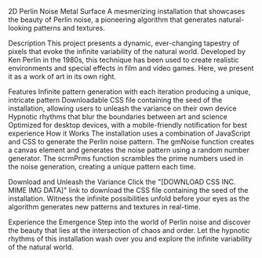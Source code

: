 2D Perlin Noise Metal Surface
A mesmerizing installation that showcases the beauty of Perlin noise, a pioneering algorithm that generates natural-looking patterns and textures.

Description
This project presents a dynamic, ever-changing tapestry of pixels that evoke the infinite variability of the natural world. Developed by Ken Perlin in the 1980s, this technique has been used to create realistic environments and special effects in film and video games. Here, we present it as a work of art in its own right.

Features
Infinite pattern generation with each iteration producing a unique, intricate pattern
Downloadable CSS file containing the seed of the installation, allowing users to unleash the variance on their own device
Hypnotic rhythms that blur the boundaries between art and science
Optimized for desktop devices, with a mobile-friendly notification for best experience
How it Works
The installation uses a combination of JavaScript and CSS to generate the Perlin noise pattern. The gmNoise function creates a canvas element and generates the noise pattern using a random number generator. The scrmPrms function scrambles the prime numbers used in the noise generation, creating a unique pattern each time.

Download and Unleash the Variance
Click the "[DOWNLOAD CSS INC. MIME IMG DATA]" link to download the CSS file containing the seed of the installation. Witness the infinite possibilities unfold before your eyes as the algorithm generates new patterns and textures in real-time.

Experience the Emergence
Step into the world of Perlin noise and discover the beauty that lies at the intersection of chaos and order. Let the hypnotic rhythms of this installation wash over you and explore the infinite variability of the natural world.